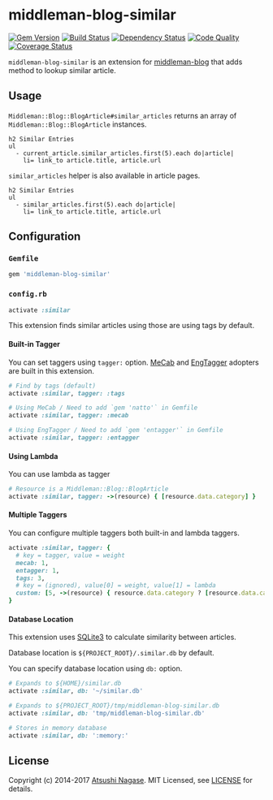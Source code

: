 middleman-blog-similar
======================

[![Gem Version](https://badge.fury.io/rb/middleman-blog-similar.png)][gem]
[![Build Status](https://travis-ci.org/ngs/middleman-blog-similar.svg?branch=master)][travis]
[![Dependency Status](https://gemnasium.com/ngs/middleman-blog-similar.png?travis)][gemnasium]
[![Code Quality](https://codeclimate.com/github/ngs/middleman-blog-similar.png)][codeclimate]
[![Coverage Status](https://coveralls.io/repos/github/ngs/middleman-blog-similar/badge.svg)][coveralls]

`middleman-blog-similar` is an extension for [middleman-blog] that adds method to lookup similar article.

Usage
-----

`Middleman::Blog::BlogArticle#similar_articles` returns an array of `Middleman::Blog::BlogArticle` instances.

```slim
h2 Similar Entries
ul
  - current_article.similar_articles.first(5).each do|article|
    li= link_to article.title, article.url
```

`similar_articles` helper is also available in article pages.

```slim
h2 Similar Entries
ul
  - similar_articles.first(5).each do|article|
    li= link_to article.title, article.url
```

Configuration
-------------

### `Gemfile`

```ruby
gem 'middleman-blog-similar'
```

### `config.rb`

```ruby
activate :similar
```

This extension finds similar articles using those are using tags by default.

#### Built-in Tagger

You can set taggers using `tagger:` option. [MeCab] and [EngTagger] adopters are built in this extension.

```ruby
# Find by tags (default)
activate :similar, tagger: :tags

# Using MeCab / Need to add `gem 'natto'` in Gemfile
activate :similar, tagger: :mecab

# Using EngTagger / Need to add `gem 'entagger'` in Gemfile
activate :similar, tagger: :entagger
```

#### Using Lambda

You can use lambda as tagger

```ruby
# Resource is a Middleman::Blog::BlogArticle
activate :similar, tagger: ->(resource) { [resource.data.category] }
```

#### Multiple Taggers

You can configure multiple taggers both built-in and lambda taggers.

```ruby
activate :similar, tagger: {
  # key = tagger, value = weight
  mecab: 1,
  entagger: 1,
  tags: 3,
  # key = (ignored), value[0] = weight, value[1] = lambda
  custom: [5, ->(resource) { resource.data.category ? [resource.data.category] : [] }]
}
```

#### Database Location

This extension uses [SQLite3] to calculate similarity between articles.

Database location is `${PROJECT_ROOT}/.similar.db` by default.

You can specify database location using `db:` option.

```ruby
# Expands to ${HOME}/similar.db
activate :similar, db: '~/similar.db'

# Expands to ${PROJECT_ROOT}/tmp/middleman-blog-similar.db
activate :similar, db: 'tmp/middleman-blog-similar.db'

# Stores in memory database
activate :similar, db: ':memory:'
```

License
-------

Copyright (c) 2014-2017 [Atsushi Nagase]. MIT Licensed, see [LICENSE] for details.

[middleman]: http://middlemanapp.com
[middleman-blog]: https://github.com/middleman/middleman-blog
[gem]: https://rubygems.org/gems/middleman-blog-similar
[travis]: http://travis-ci.org/ngs/middleman-blog-similar
[gemnasium]: https://gemnasium.com/ngs/middleman-blog-similar
[codeclimate]: https://codeclimate.com/github/ngs/middleman-blog-similar
[LICENSE]: LICENSE.md
[Atsushi Nagase]: https://ngs.io
[coveralls]: https://coveralls.io/github/ngs/middleman-blog-similar
[MeCab]: http://taku910.github.io/mecab/
[EngTagger]: https://github.com/yohasebe/engtagger
[SQLite3]: https://www.sqlite.org/
